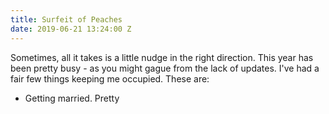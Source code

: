 ```yaml
---
title: Surfeit of Peaches
date: 2019-06-21 13:24:00 Z
---
```


Sometimes, all it takes is a little nudge in the right direction. This year has been pretty busy - as you might gague from the lack of updates. I've had a fair few things keeping me occupied. These are:

- Getting married. Pretty 